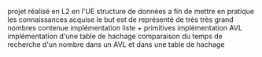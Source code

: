 projet réalisé en L2 en l'UE structure de données a fin de mettre en pratique les connaissances acquise
le but est de représenté de très très grand nombres
contenue
implémentation liste + primitives
implémentation AVL 
implémentation d'une table de hachage
comparaison du temps de recherche d'un nombre dans un AVL et dans une table de hachage 
